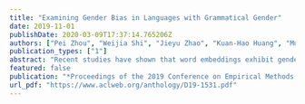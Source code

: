 ```yaml
---
title: "Examining Gender Bias in Languages with Grammatical Gender"
date: 2019-11-01
publishDate: 2020-03-09T17:37:14.765206Z
authors: ["Pei Zhou", "Weijia Shi", "Jieyu Zhao", "Kuan-Hao Huang", "Muhao Chen", "Ryan Cotterell", "Kai-Wei Chang"]
publication_types: ["1"]
abstract: "Recent studies have shown that word embeddings exhibit gender bias inherited from the training corpora. However, most studies to date have focused on quantifying and mitigating such bias only in English. These analyses cannot be directly extended to languages that exhibit morphological agreement on gender, such as Spanish and French. In this paper, we propose new metrics for evaluating gender bias in word embeddings of these languages and further demonstrate evidence of gender bias in bilingual embeddings which align these languages with English. Finally, we extend an existing approach to mitigate gender bias in word embedding of these languages under both monolingual and bilingual settings. Experiments on modified Word Embedding Association Test, word similarity, word translation, and word pair translation tasks show that the proposed approaches can effectively reduce the gender bias while preserving the utility of the original embeddings."
featured: false
publication: "*Proceedings of the 2019 Conference on Empirical Methods in Natural Language Processing and the 9th International Joint Conference on Natural Language Processing*"
url_pdf: "https://www.aclweb.org/anthology/D19-1531.pdf"
---
```


